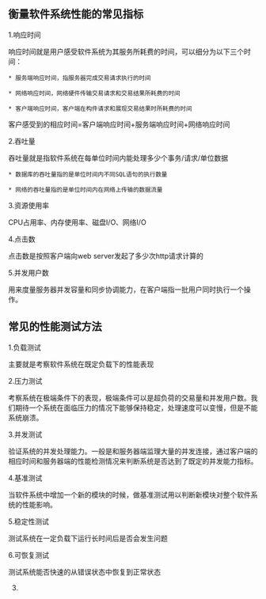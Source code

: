 衡量软件系统性能的常见指标
--
1.响应时间
    
响应时间就是用户感受软件系统为其服务所耗费的时间，可以细分为以下三个时间：
    
    * 服务端响应时间，指服务器完成交易请求执行的时间
    
    * 网络响应时间，网络硬件传输交易请求和交易结果所耗费的时间
    
    * 客户端响应时间，客户端在构件请求和展现交易结果时所耗费的时间
    
客户感受到的相应时间=客户端响应时间+服务端响应时间+网络响应时间

2.吞吐量

吞吐量就是指软件系统在每单位时间内能处理多少个事务/请求/单位数据

    * 数据库的吞吐量指的是单位时间内不同SQL语句的执行数量

    * 网络的吞吐量指的是单位时间内在网络上传输的数据流量

3.资源使用率

CPU占用率、内存使用率、磁盘I/O、网络I/O

4.点击数

点击数是按照客户端向web server发起了多少次http请求计算的

5.并发用户数

用来度量服务器并发容量和同步协调能力，在客户端指一批用户同时执行一个操作。

常见的性能测试方法
--
1.负载测试

主要就是考察软件系统在既定负载下的性能表现

2.压力测试

考察系统在极端条件下的表现，极端条件可以是超负荷的交易量和并发用户数。我们期待一个系统在面临压力的情况下能够保持稳定，处理速度可以变慢，但是不能系统崩溃。

3.并发测试

验证系统的并发处理能力。一般是和服务器端监理大量的并发连接，通过客户端的相应时间和服务器端的性能检测情况来判断系统是否达到了既定的并发能力指标。

4.基准测试

当软件系统中增加一个新的模块的时候，做基准测试用以判断新模块对整个软件系统的性能影响。

5.稳定性测试

测试系统在一定负载下运行长时间后是否会发生问题

6.可恢复测试

测试系统能否快速的从错误状态中恢复到正常状态

3.